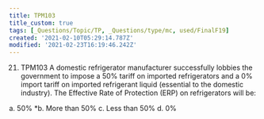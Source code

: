 ```yaml
---
title: TPM103
title_custom: true
tags: [_Questions/Topic/TP, _Questions/type/mc, used/FinalF19]
created: '2021-02-10T05:29:14.787Z'
modified: '2021-02-23T16:19:46.242Z'
---
```


21. TPM103 A domestic refrigerator manufacturer successfully lobbies the government to impose a 50% tariff on imported refrigerators and a 0% import tariff on imported refrigerant liquid (essential to the domestic industry). The Effective Rate of Protection (ERP) on refrigerators will be:

a. 50%
*b. More than 50%
c. Less than 50%
d. 0%
